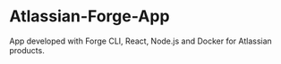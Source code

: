 # Atlassian-Forge-App
App developed with Forge CLI, React, Node.js and Docker for Atlassian products.

